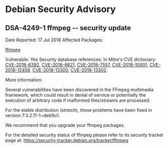 
Debian Security Advisory
========================


DSA-4249-1 ffmpeg -- security update
------------------------------------



Date Reported:
17 Jul 2018
Affected Packages:

[ffmpeg](https://packages.debian.org/src:ffmpeg)

Vulnerable:
Yes
Security database references:
In Mitre's CVE dictionary: [CVE-2018-6392](https://security-tracker.debian.org/tracker/CVE-2018-6392), [CVE-2018-6621](https://security-tracker.debian.org/tracker/CVE-2018-6621), [CVE-2018-7557](https://security-tracker.debian.org/tracker/CVE-2018-7557), [CVE-2018-10001](https://security-tracker.debian.org/tracker/CVE-2018-10001), [CVE-2018-12458](https://security-tracker.debian.org/tracker/CVE-2018-12458), [CVE-2018-13300](https://security-tracker.debian.org/tracker/CVE-2018-13300), [CVE-2018-13302](https://security-tracker.debian.org/tracker/CVE-2018-13302).  

More information:

Several vulnerabilities have been discovered in the FFmpeg multimedia
framework, which could result in denial of service or potentially the
execution of arbitrary code if malformed files/streams are processed.


For the stable distribution (stretch), these problems have been fixed in
version 7:3.2.11-1~deb9u1.


We recommend that you upgrade your ffmpeg packages.


For the detailed security status of ffmpeg please refer to
its security tracker page at:
<https://security-tracker.debian.org/tracker/ffmpeg>





